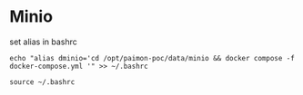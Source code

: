 # Minio

set alias in bashrc

```shell
echo "alias dminio='cd /opt/paimon-poc/data/minio && docker compose -f docker-compose.yml '" >> ~/.bashrc

source ~/.bashrc
```